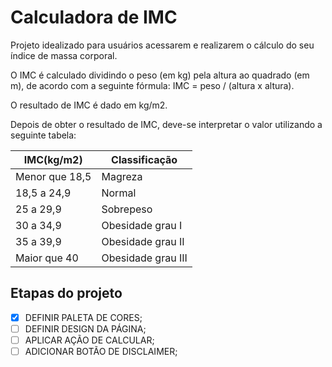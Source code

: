 # Calculadora de IMC

Projeto idealizado para usuários acessarem e realizarem o cálculo do seu índice de massa corporal.

O IMC é calculado dividindo o peso (em kg) pela altura ao quadrado (em m), de acordo com a seguinte fórmula: IMC = peso / (altura x altura).

O resultado de IMC é dado em kg/m2.

Depois de obter o resultado de IMC, deve-se interpretar o valor utilizando a seguinte tabela:

| IMC(kg/m2)  |  Classificação  |
| ------------------- | ------------------- |
|  Menor que 18,5 |  Magreza |
|  18,5 a 24,9 |  Normal |
|  25 a 29,9 |  Sobrepeso |
|  30 a 34,9 |  Obesidade grau I |
|  35 a 39,9 |  Obesidade grau II |
|  Maior que 40 |  Obesidade grau III |

## Etapas do projeto
- [x] DEFINIR PALETA DE CORES;
- [ ] DEFINIR DESIGN DA PÁGINA;
- [ ] APLICAR AÇÃO DE CALCULAR;
- [ ] ADICIONAR BOTÃO DE DISCLAIMER;